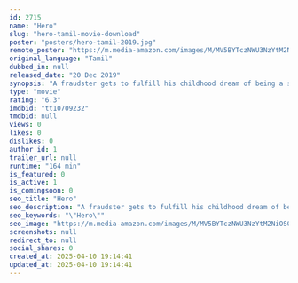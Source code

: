 ```yaml
---
id: 2715
name: "Hero"
slug: "hero-tamil-movie-download"
poster: "posters/hero-tamil-2019.jpg"
remote_poster: "https://m.media-amazon.com/images/M/MV5BYTczNWU3NzYtM2NiOS00N2I0LWE1ZmMtNTAwZDQyYzYzNGI4XkEyXkFqcGc@._V1_SX300.jpg"
original_language: "Tamil"
dubbed_in: null
released_date: "20 Dec 2019"
synopsis: "A fraudster gets to fulfill his childhood dream of being a superhero when he takes on a ruthless businessman whose business strategy is to crush the dreams of children."
type: "movie"
rating: "6.3"
imdbid: "tt10709232"
tmdbid: null
views: 0
likes: 0
dislikes: 0
author_id: 1
trailer_url: null
runtime: "164 min"
is_featured: 0
is_active: 1
is_comingsoon: 0
seo_title: "Hero"
seo_description: "A fraudster gets to fulfill his childhood dream of being a superhero when he takes on a ruthless businessman whose business strategy is to crush the dreams of children."
seo_keywords: "\"Hero\""
seo_image: "https://m.media-amazon.com/images/M/MV5BYTczNWU3NzYtM2NiOS00N2I0LWE1ZmMtNTAwZDQyYzYzNGI4XkEyXkFqcGc@._V1_SX300.jpg"
screenshots: null
redirect_to: null
social_shares: 0
created_at: 2025-04-10 19:14:41
updated_at: 2025-04-10 19:14:41
---
```


